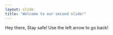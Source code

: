 ```yaml
---
layout: slide
title: "Welcome to our second slide!"
---
```

Hey there, Stay safe!
Use the left arrow to go back!
